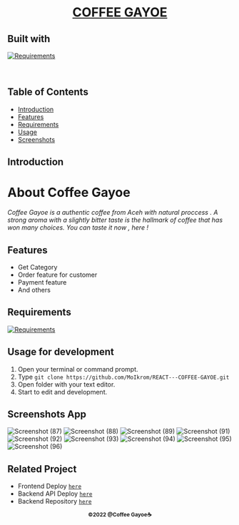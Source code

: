 <h1 align="center"><u> COFFEE GAYOE</u></h1>
<p align="left">
<h2>Built with</h2>
</p>

[![Requirements](https://skillicons.dev/icons?i=react,nodejs,postgres,express)](https://skillicons.dev)

<br>

## Table of Contents

- [Introduction](#introduction)
- [Features](#features)
- [Requirements](#requirements)
- [Usage](#usage-for-development)
- [Screenshots](#screenshots)

## Introduction

# **About Coffee Gayoe**

_Coffee Gayoe is a authentic coffee from Aceh with natural proccess . A strong aroma with a slightly bitter taste is the hallmark of coffee that has won many choices. You can taste it now , here !_

## Features

- Get Category
- Order feature for customer
- Payment feature
- And others

## Requirements

[![Requirements](https://skillicons.dev/icons?i=figma,nodejs,vscode,vercel)](https://skillicons.dev)

## Usage for development

1. Open your terminal or command prompt.
2. Type `git clone https://github.com/MoIkrom/REACT---COFFEE-GAYOE.git`
3. Open folder with your text editor.
4. Start to edit and development.

## Screenshots App

![Screenshot (87)](https://user-images.githubusercontent.com/104162292/199145349-7a8347d1-0df8-47d3-acbd-b2d169086013.png)
![Screenshot (88)](https://user-images.githubusercontent.com/104162292/199145358-6489588a-9537-453e-8cf6-f187c5686b8d.png)
![Screenshot (89)](https://user-images.githubusercontent.com/104162292/199145360-8316cfd4-23ee-4dd1-866e-a52871af25a4.png)
![Screenshot (91)](https://user-images.githubusercontent.com/104162292/199145362-17cb8ac3-4c8e-4cd9-baaa-aab6a1ee31f7.png)
![Screenshot (92)](https://user-images.githubusercontent.com/104162292/199145363-963a7a76-f9dd-4591-98ce-bd10a374fdcd.png)
![Screenshot (93)](https://user-images.githubusercontent.com/104162292/199145364-1e263bb1-7a84-4c35-a854-b0b377bfd388.png)
![Screenshot (94)](https://user-images.githubusercontent.com/104162292/199145371-0985af15-e395-48c7-83b6-5b3693b57f09.png)
![Screenshot (95)](https://user-images.githubusercontent.com/104162292/199145374-d927f472-c691-4a59-82f1-e62f0006ddda.png)
![Screenshot (96)](https://user-images.githubusercontent.com/104162292/199145375-06bdd181-0b46-4cea-a3a1-68631cb24d1d.png)

## Related Project

- Frontend Deploy [`here`](https://coffee-gayoe-app.vercel.app/)
- Backend API Deploy [`here`](https://coffee-gayoe.vercel.app/)
- Backend Repository [`here`](https://github.com/MoIkrom/Coffee-Gayoe)

<p align="center"><sub><b>&copy;2022 @Coffee Gayoe☕</b></sub></p>
